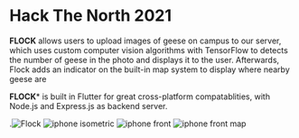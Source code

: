 # Hack The North 2021
**FLOCK** allows users to upload images of geese on campus to our server, which uses custom computer vision algorithms with TensorFlow to detects the number of geese in the photo and displays it to the user. Afterwards, Flock adds an indicator on the built-in map system to display where nearby geese are

**FLOCK*** is built in Flutter for great cross-platform compatablities, with Node.js and Express.js as backend server.

.![Flock](https://user-images.githubusercontent.com/47200772/133937173-490d96ed-2d99-4be0-83d6-fee36623c773.png)
![iphone isometric](https://user-images.githubusercontent.com/47200772/133937177-447bc6ef-bc05-4968-a431-ac2eec9c76a7.png)
![iphone front](https://user-images.githubusercontent.com/47200772/133937176-ee4282a0-7aad-4806-83a7-f98d2b901900.png)
![iphone front map](https://user-images.githubusercontent.com/47200772/133937178-5ae13b2e-022c-42cf-b5aa-b9237c62821c.png)
